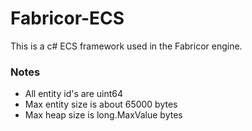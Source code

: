 # Fabricor-ECS
This is a c# ECS framework used in the Fabricor engine.



### Notes

* All entity id's are uint64
* Max entity size is about 65000 bytes
* Max heap size is long.MaxValue bytes